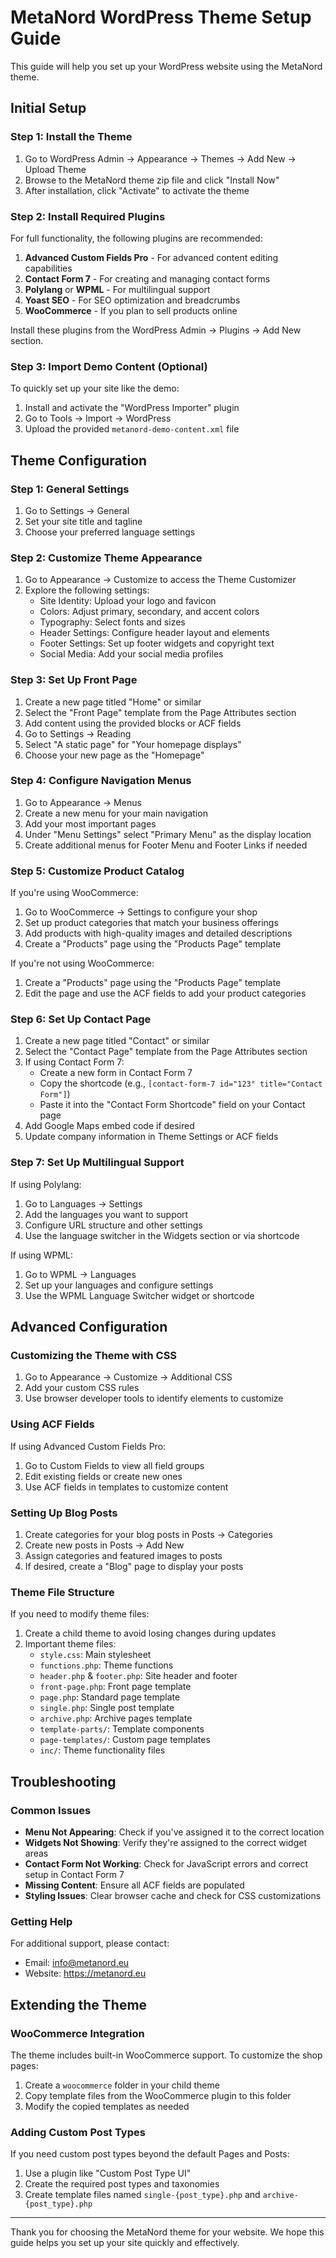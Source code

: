 # MetaNord WordPress Theme Setup Guide

This guide will help you set up your WordPress website using the MetaNord theme.

## Initial Setup

### Step 1: Install the Theme

1. Go to WordPress Admin → Appearance → Themes → Add New → Upload Theme
2. Browse to the MetaNord theme zip file and click "Install Now"
3. After installation, click "Activate" to activate the theme

### Step 2: Install Required Plugins

For full functionality, the following plugins are recommended:

1. **Advanced Custom Fields Pro** - For advanced content editing capabilities
2. **Contact Form 7** - For creating and managing contact forms
3. **Polylang** or **WPML** - For multilingual support
4. **Yoast SEO** - For SEO optimization and breadcrumbs
5. **WooCommerce** - If you plan to sell products online

Install these plugins from the WordPress Admin → Plugins → Add New section.

### Step 3: Import Demo Content (Optional)

To quickly set up your site like the demo:

1. Install and activate the "WordPress Importer" plugin
2. Go to Tools → Import → WordPress
3. Upload the provided `metanord-demo-content.xml` file

## Theme Configuration

### Step 1: General Settings

1. Go to Settings → General
2. Set your site title and tagline
3. Choose your preferred language settings

### Step 2: Customize Theme Appearance

1. Go to Appearance → Customize to access the Theme Customizer
2. Explore the following settings:
   - Site Identity: Upload your logo and favicon
   - Colors: Adjust primary, secondary, and accent colors
   - Typography: Select fonts and sizes
   - Header Settings: Configure header layout and elements
   - Footer Settings: Set up footer widgets and copyright text
   - Social Media: Add your social media profiles

### Step 3: Set Up Front Page

1. Create a new page titled "Home" or similar
2. Select the "Front Page" template from the Page Attributes section
3. Add content using the provided blocks or ACF fields
4. Go to Settings → Reading
5. Select "A static page" for "Your homepage displays"
6. Choose your new page as the "Homepage"

### Step 4: Configure Navigation Menus

1. Go to Appearance → Menus
2. Create a new menu for your main navigation
3. Add your most important pages
4. Under "Menu Settings" select "Primary Menu" as the display location
5. Create additional menus for Footer Menu and Footer Links if needed

### Step 5: Customize Product Catalog

If you're using WooCommerce:

1. Go to WooCommerce → Settings to configure your shop
2. Set up product categories that match your business offerings
3. Add products with high-quality images and detailed descriptions
4. Create a "Products" page using the "Products Page" template

If you're not using WooCommerce:

1. Create a "Products" page using the "Products Page" template
2. Edit the page and use the ACF fields to add your product categories

### Step 6: Set Up Contact Page

1. Create a new page titled "Contact" or similar
2. Select the "Contact Page" template from the Page Attributes section
3. If using Contact Form 7:
   - Create a new form in Contact Form 7
   - Copy the shortcode (e.g., `[contact-form-7 id="123" title="Contact Form"]`)
   - Paste it into the "Contact Form Shortcode" field on your Contact page
4. Add Google Maps embed code if desired
5. Update company information in Theme Settings or ACF fields

### Step 7: Set Up Multilingual Support

If using Polylang:

1. Go to Languages → Settings
2. Add the languages you want to support
3. Configure URL structure and other settings
4. Use the language switcher in the Widgets section or via shortcode

If using WPML:

1. Go to WPML → Languages
2. Set up your languages and configure settings
3. Use the WPML Language Switcher widget or shortcode

## Advanced Configuration

### Customizing the Theme with CSS

1. Go to Appearance → Customize → Additional CSS
2. Add your custom CSS rules
3. Use browser developer tools to identify elements to customize

### Using ACF Fields

If using Advanced Custom Fields Pro:

1. Go to Custom Fields to view all field groups
2. Edit existing fields or create new ones
3. Use ACF fields in templates to customize content

### Setting Up Blog Posts

1. Create categories for your blog posts in Posts → Categories
2. Create new posts in Posts → Add New
3. Assign categories and featured images to posts
4. If desired, create a "Blog" page to display your posts

### Theme File Structure

If you need to modify theme files:

1. Create a child theme to avoid losing changes during updates
2. Important theme files:
   - `style.css`: Main stylesheet
   - `functions.php`: Theme functions
   - `header.php` & `footer.php`: Site header and footer
   - `front-page.php`: Front page template
   - `page.php`: Standard page template
   - `single.php`: Single post template
   - `archive.php`: Archive pages template
   - `template-parts/`: Template components
   - `page-templates/`: Custom page templates
   - `inc/`: Theme functionality files

## Troubleshooting

### Common Issues

- **Menu Not Appearing**: Check if you've assigned it to the correct location
- **Widgets Not Showing**: Verify they're assigned to the correct widget areas
- **Contact Form Not Working**: Check for JavaScript errors and correct setup in Contact Form 7
- **Missing Content**: Ensure all ACF fields are populated
- **Styling Issues**: Clear browser cache and check for CSS customizations

### Getting Help

For additional support, please contact:

- Email: info@metanord.eu
- Website: https://metanord.eu

## Extending the Theme

### WooCommerce Integration

The theme includes built-in WooCommerce support. To customize the shop pages:

1. Create a `woocommerce` folder in your child theme
2. Copy template files from the WooCommerce plugin to this folder
3. Modify the copied templates as needed

### Adding Custom Post Types

If you need custom post types beyond the default Pages and Posts:

1. Use a plugin like "Custom Post Type UI"
2. Create the required post types and taxonomies
3. Create template files named `single-{post_type}.php` and `archive-{post_type}.php`

---

Thank you for choosing the MetaNord theme for your website. We hope this guide helps you set up your site quickly and effectively.